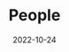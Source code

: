 ---
title: People
date: 2022-10-24

type: landing

sections:
  - block: people
    content:
      title: Conoce al equipo
      # Elige los grupos de usuarios a mostrar
      # Edita 'user_groups' en el index de cada usuario para añadirlo a uno o más de estos grupos.
      user_groups:
          - Investigadores Principales
          - Investigadores
          - Estudiantes
          - Administacion
          - Profesores
      sort_by: Params.last_name
      sort_ascending: true
    design:
      show_interests: false
      show_role: true
      show_social: true
---